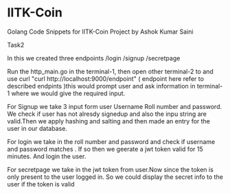 # IITK-Coin

Golang Code Snippets for IITK-Coin Project by Ashok Kumar Saini

Task2

In this we created three endpoints /login /signup /secretpage

Run the http_main.go in the terminal-1, then open other terminal-2 to and use curl "curl http://localhost:9000/endpoint" ( endpoint here refer to described endpints  )this would prompt user and ask information in terminal-1 where we would give the required input. 


For Signup we take 3 input form user Username Roll number and password. We check if user has not alresdy signedup and also the inpu string are valid.Then we apply hashing and salting and then made an entry for the user in our database.

For login we take in the roll number and password and check if username and password matches . If so then we geerate a jwt token valid for 15 minutes. And login the user.

For secretpage we take in the jwt token from user.Now since the token is only present to the user logged in. So we could display the secret info to the user if the token is valid

